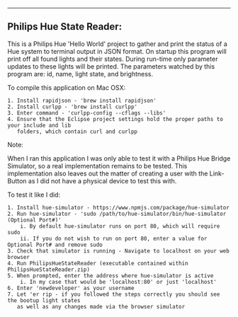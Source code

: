 ---------------------------
Philips Hue State Reader:
---------------------------

This is a Philips Hue 'Hello World' project to gather and print the status of a Hue system to terminal output in JSON format. On startup this program will print off all found lights and their states. During run-time only parameter updates to these lights will be printed. The parameters watched by this program are: id, name, light state, and brightness.


To compile this application on Mac OSX:

	1. Install rapidjson - 'brew install rapidjson'
	2. Install curlpp - 'brew install curlpp'
	3. Enter command - 'curlpp-config --cflags --libs'
	4. Ensure that the Eclipse project settings hold the proper paths to your include and lib 
	   folders, which contain curl and curlpp


Note:

When I ran this application I was only able to test it with a Philips Hue Bridge Simulator, so a real implementation remains to be tested. This implementation also leaves out the matter of creating a user with the Link-Button as I did not have a physical device to test this with.


To test it like I did:

	1. Install hue-simulator - https://www.npmjs.com/package/hue-simulator
	2. Run hue-simulator - 'sudo /path/to/hue-simulator/bin/hue-simulator (Optional Port#)'
		i. By default hue-simulator runs on port 80, which will require sudo
		ii. If you do not wish to run on port 80, enter a value for Optional Port# and remove sudo
	3. Check that simulator is running - Navigate to localhost on your web browser
	4. Run PhilipsHueStateReader (executable contained within PhilipsHueStateReader.zip)
	5. When prompted, enter the address where hue-simulator is active
		i. In my case that would be 'localhost:80' or just 'localhost'
	6. Enter 'newdeveloper' as your username
	7. Let 'er rip - if you followed the steps correctly you should see the bootup light states
	   as well as any changes made via the browser simulator
